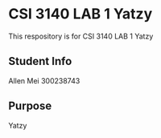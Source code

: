 # CSI 3140 LAB 1 Yatzy
This respository is for CSI 3140 LAB 1 Yatzy

## Student Info
Allen Mei 300238743

## Purpose
Yatzy

